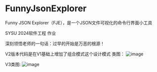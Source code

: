 # FunnyJsonExplorer
Funny JSON Explorer（FJE），是一个JSON文件可视化的命令行界面小工具

SYSU 2024软件工程 作业

深刻领悟老师的一句话：过早的开始是万恶的根源！

V2版本代码是在V1基础上增加了组合模式这个设计模式
类图：
![image](https://github.com/Jaredddddd/FunnyJsonExplorer/assets/88653110/a7a56221-90b9-4447-8b27-b2ddd610c480)

V3类图:
![image](https://github.com/Jaredddddd/FunnyJsonExplorer/assets/88653110/7089274b-f859-4fcd-b314-78d9ff5100ff)
